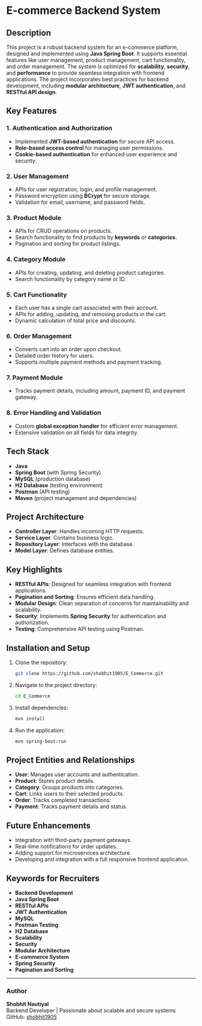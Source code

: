 # E-commerce Backend System

## Description
This project is a robust backend system for an e-commerce platform, designed and implemented using **Java Spring Boot**. It supports essential features like user management, product management, cart functionality, and order management. The system is optimized for **scalability**, **security**, and **performance** to provide seamless integration with frontend applications. The project incorporates best practices for backend development, including **modular architecture**, **JWT authentication**, and **RESTful API design**.

## Key Features
### 1. **Authentication and Authorization**
- Implemented **JWT-based authentication** for secure API access.
- **Role-based access control** for managing user permissions.
- **Cookie-based authentication** for enhanced user experience and security.

### 2. **User Management**
- APIs for user registration, login, and profile management.
- Password encryption using **BCrypt** for secure storage.
- Validation for email, username, and password fields.

### 3. **Product Module**
- APIs for CRUD operations on products.
- Search functionality to find products by **keywords** or **categories**.
- Pagination and sorting for product listings.

### 4. **Category Module**
- APIs for creating, updating, and deleting product categories.
- Search functionality by category name or ID.

### 5. **Cart Functionality**
- Each user has a single cart associated with their account.
- APIs for adding, updating, and removing products in the cart.
- Dynamic calculation of total price and discounts.

### 6. **Order Management**
- Converts cart into an order upon checkout.
- Detailed order history for users.
- Supports multiple payment methods and payment tracking.

### 7. **Payment Module**
- Tracks payment details, including amount, payment ID, and payment gateway.

### 8. **Error Handling and Validation**
- Custom **global exception handler** for efficient error management.
- Extensive validation on all fields for data integrity.

## Tech Stack
- **Java**
- **Spring Boot** (with Spring Security)
- **MySQL** (production database)
- **H2 Database** (testing environment)
- **Postman** (API testing)
- **Maven** (project management and dependencies)

## Project Architecture
- **Controller Layer**: Handles incoming HTTP requests.
- **Service Layer**: Contains business logic.
- **Repository Layer**: Interfaces with the database.
- **Model Layer**: Defines database entities.

## Key Highlights
- **RESTful APIs**: Designed for seamless integration with frontend applications.
- **Pagination and Sorting**: Ensures efficient data handling.
- **Modular Design**: Clean separation of concerns for maintainability and scalability.
- **Security**: Implements **Spring Security** for authentication and authorization.
- **Testing**: Comprehensive API testing using Postman.

## Installation and Setup
1. Clone the repository:
   ```bash
   git clone https://github.com/shobhit1905/E_Commerce.git
   ```
2. Navigate to the project directory:
   ```bash
   cd E_Commerce
   ```
3. Install dependencies:
   ```bash
   mvn install
   ```
4. Run the application:
   ```bash
   mvn spring-boot:run
   ```

## Project Entities and Relationships
- **User**: Manages user accounts and authentication.
- **Product**: Stores product details.
- **Category**: Groups products into categories.
- **Cart**: Links users to their selected products.
- **Order**: Tracks completed transactions.
- **Payment**: Tracks payment details and status.

## Future Enhancements
- Integration with third-party payment gateways.
- Real-time notifications for order updates.
- Adding support for microservices architecture.
- Developing and integration with a full responsive frontend application.

## Keywords for Recruiters
- **Backend Development**
- **Java Spring Boot**
- **RESTful APIs**
- **JWT Authentication**
- **MySQL**
- **Postman Testing**
- **H2 Database**
- **Scalability**
- **Security**
- **Modular Architecture**
- **E-commerce System**
- **Spring Security**
- **Pagination and Sorting**

---
### Author
**Shobhit Nautiyal**  
Backend Developer | Passionate about scalable and secure systems  
GitHub: [shobhit1905](https://github.com/shobhit1905)


